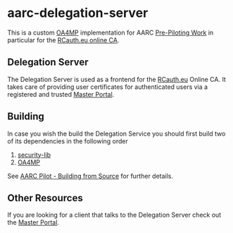 # aarc-delegation-server

This is a custom
[OA4MP](http://grid.ncsa.illinois.edu/myproxy/oauth/server/index.xhtml)
implementation for AARC
[Pre-Piloting Work](https://wiki.nikhef.nl/grid/AARC_Pilot)
in particular for the
[RCauth.eu online CA](https://wiki.nikhef.nl/grid/AARC_Pilot_-_RCAuth.eu).

## Delegation Server

The Delegation Server is used as a frontend for the
[RCauth.eu](http://rcauth.eu/) Online CA. It takes care of providing user
certificates for authenticated users via a registered and trusted
[Master Portal](https://github.com/rcauth-eu/aarc-master-portal). 

## Building

In case you wish the build the Delegation Service you should first build two of
its dependencies in the following order 

1. [security-lib](https://github.com/rcauth-eu/security-lib)
2. [OA4MP](https://github.com/rcauth-eu/OA4MP)

See [AARC Pilot - Building from Source](https://wiki.nikhef.nl/grid/AARC_Pilot_-_Building_from_Source) for further details.

## Other Resources

If you are looking for a client that talks to the Delegation Server check out
the [Master Portal](https://github.com/rcauth-eu/aarc-master-portal).
